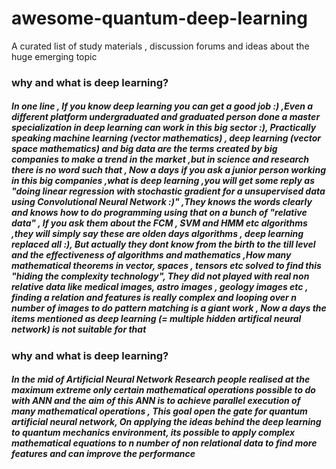 # awesome-quantum-deep-learning
A curated list of study materials , discussion forums and ideas about the huge emerging topic

### why and what is deep learning?
##### In one line , If you know deep learning you can get a good job :) ,Even a different platform undergraduated and graduated person done a master specialization in deep learning can work in this big sector :), Practically speaking machine learning (vector mathematics) , deep learning (vector space mathematics) and big data are the terms created by big companies to make a trend in the market ,but in science and research there is no word such that , Now a days if you ask a junior person working in this big companies ,what is deep learning ,you will get some reply as "doing linear regression with stochastic gradient for a unsupervised data using Convolutional Neural Network :)" ,They knows the words clearly and knows how to do programming using that on a bunch of "relative data" , If you ask them about the FCM , SVM and HMM etc algorithms ,they will simply say these are olden days algorithms , deep learning replaced all :),  But actually they dont know from the birth to the till level and the effectiveness of algorithms and mathematics ,How many mathematical theorems in vector, spaces , tensors etc solved to find this "hiding the complexity technology", They did not played with real non relative data like medical images, astro images , geology images etc , finding a relation and features is really complex and looping over n number of images to do pattern matching is a giant work , Now a days the items mentioned as deep learning (= multiple hidden artifical neural network) is not suitable for that

### why and what is deep learning?
##### In the mid of Artificial Neural Network Research people realised at the maximum extreme only certain mathematical operations possible to do with ANN and the aim of this ANN is to achieve parallel execution of many mathematical operations , This goal open the gate for quantum artificial neural network, On applying the ideas behind the deep learning to quantum mechanics environment, its possible to apply complex mathematical equations to n number of non relational data to find more features and can improve the performance   
